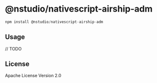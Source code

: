 # @nstudio/nativescript-airship-adm

```javascript
npm install @nstudio/nativescript-airship-adm
```

## Usage

// TODO

## License

Apache License Version 2.0
